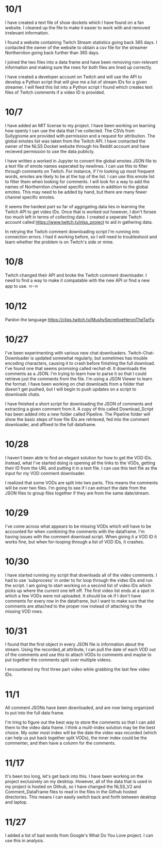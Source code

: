 # 10/1

I have created a text file of show dockets which I have found on a fan website. I cleaned up the file to make it easier to work with and removed irrelevant information.

I found a website containing Twitch Stream statistics going back 365 days. I contacted the owner of the website to obtain a csv file for the streamer Northernlion going back further than 365 days.

I joined the two files into a data frame and have been removing non-relevant information and making sure the rows for both files are lined up correctly.

I have created a developer account on Twitch and will use the API to develop a Python script that will give me a list of stream IDs for a given streamer. I will feed this list into a Python script I found which creates text files of Twitch comments if a video ID is provided.

# 10/7

I have added an MIT license to my project. I have been working on learning how openly I can use  the data that I've collected. The CSVs from Sullygnome are provided with permission and a request for attribution. The global emotes list was taken from the Twitch API. I have contacted the owner of the NLSS Docket website through his Reddit account and have recieved permission to use the data publicly.

I have written a worked in Jupyter to convert the global emotes JSON file to a text file of emote names seperated by newlines. I can use this to filter through comments on Twitch. For instance, if I'm looking up most frequent words, emotes are likely to be at the top of the list. I can use this emote list to filter them when looking for comments. I will look for a way to add the names of Northernlion channel specific emotes in addition to the global emotes. This may need to be added by hand, but there are many fewer channel specific emotes.

It seems the hardest part so far of aggrigating data lies in learning the Twitch API to get video IDs. Once that is worked out however, I don't forsee too much left in terms of collecting data. I created a seperate Twitch account called https://www.twitch.tv/nlss_project to aid in gathering data.

In retrying the Twitch comment downloading script I'm running into connection errors. I had it working before, so I will need to troubleshoot and learn whether the problem is on Twitch's side or mine.

# 10/8
Twitch changed their API and broke the Twitch comment downloader. I need to find a way to make it compatable with the new API or find a new app to use. ㅠ-ㅠ

# 10/12
Pardon the language
https://clips.twitch.tv/MushySecretiveHeronTheTarFu

# 10/27
I've been experimenting with various new chat downloaders. Twitch-Chat-Downloader is updated somewhat regularly, but sometimes has trouble encoding characters, causing it to crash before finishing the full download. I've found one that seems promising called rechat-dl. It downloads the comments as a JSON. I'm trying to learn how to parse it so that I could retrieve just the comments from the file. I'm using a JSON Viewer to learn the format. I have been working on chat downloads from a folder that doesn't get pushed, but I will begin to push updates on a script to downloads chats.

I have finished a short script for downloading the JSON of comments and extracting a given comment from it. A copy of this called Download_Script has been added into a new folder called Pipeline. The Pipeline folder will show the basic steps of how file IDs are retrieved, fed into the comment downloader, and affixed to the full dataframe.

# 10/28
I haven't been able to find an elegant solution for how to get the VOD IDs. Instead, what I've started doing is opening all the links to the VODs, getting their ID from the URL and putting it in a text file. I can use this text file as the input for my VOD comment downloader.

I realized that some VODs are split into two parts. This means the comments will be over two files. I'm going to see if I can extract the date from the JSON files to group files together if they are from the same date/stream.

# 10/29
I've come across what appears to be missing VODs which will have to be accounted for when combining the comments with the dataframe. I'm having issues with the comment download script. When giving it a VOD ID it works fine, but when for-looping through a list of VOD IDs, it crashes.

# 10/30
I have started running my script that downloads all of the video comments. I had to use 'subprocess' in order to for loop through the video IDs and run the script. I am going to start working on a second list of video IDs which picks up where the current one left off. The first video list ends at a spot in which a few VODs were not uploaded. It should be ok if I don't have comments for every row in the dataframe, but I want to make sure that the comments are attached to the proper row instead of attaching to the missing VOD rows.

# 10/31
I found that the first object in every JSON file is information about the stream. Using the recorded_at attribute, I can pull the date of each VOD out of the comments and use this to attach VODs to comments and maybe to put together the comments split over multiple videos.

I encountered my first three part video while grabbing the last few video IDs.

# 11/1
All comment JSONs have been downloaded, and are now being organized to put into the full data frame.

I'm tring to figure out the best way to store the comments so that I can add them to the video data frame. I think a multi-index solution may be the best choice. My outer most index will be the date the video was recorded (which can help us put back together split VODs), the inner index could be the commenter, and then have a column for the comments.

# 11/17
It's been too long, let's get back into this. I have been working on the project exclusively on my desktop. However, all of the data that is used in my project is hosted on Github, so I have changed the NLSS_V2 and Comment_DataFrame files to read in the files in the Github hosted directories. This means I can easily switch back and forth between desktop and laptop.

# 11/27
I added a list of bad words from Google's What Do You Love project. I can use this in analysis.